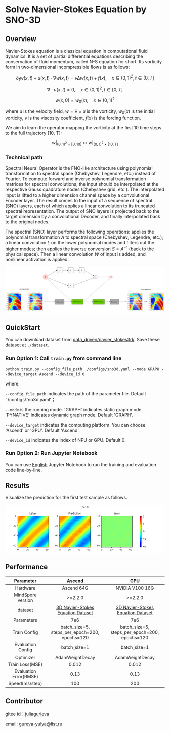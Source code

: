 # Solve Navier-Stokes Equation by SNO-3D

## Overview

Navier-Stokes equation is a classical equation in computational fluid dynamics. It is a set of
partial differential equations describing the conservation of fluid momentum, called N-S equation
for short. Its vorticity form in two-dimensional incompressible flows is as follows:

$$
\partial_t w(x, t)+u(x, t) \cdot \nabla w(x, t)=\nu \Delta w(x, t)+f(x), \quad x \in(0,1)^2, t \in(0, T]
$$

$$
\nabla \cdot u(x, t)=0, \quad x \in(0,1)^2, t \in[0, T]
$$

$$
w(x, 0)=w_0(x), \quad x \in(0,1)^2
$$

where $u$ is the velocity field, $w=\nabla \times u$ is the vorticity, $w_0(x)$ is the initial
vorticity, $\nu$ is the viscosity coefficient, $f(x)$ is the forcing function.

We aim to learn the operator mapping the vorticity at the first 10 time steps to the full trajectory [10, T]:

$$
w|_{(0, 1)^2 \times [0, 10]} \mapsto w|_{(0, 1)^2 \times [10, T]}
$$

### Technical path

Spectral Neural Operator is the FNO-like architecture using polynomial transformation to spectral space (Chebyshev, Legendre, etc.) instead of Fourier.
To compute forward and inverse polynomial transformation matrices for spectral convolutions, the input should be interpolated at the respective Gauss quadrature nodes (Chebyshev grid, etc.).
The interpolated input is lifted to a higher dimension channel space by a convolutional Encoder layer. The result comes to the input of a sequence of spectral (SNO) layers, each of which applies a linear convolution to its truncated spectral representation. The output of SNO layers is projected back to the target dimension by a convolutional Decoder, and finally interpolated back to the original nodes.

The spectral (SNO) layer performs the following operations: applies the polynomial transformation $A$ to spectral space (Chebyshev, Legendre, etc.); a linear convolution $L$ on the lower polynomial modes and filters out the higher modes; then applies the inverse conversion $S={A}^{-1}$ (back to the physical space). Then a linear convolution $W$ of input is added, and nonlinear activation is applied.

![Spectral Neural Operator model structure](images/sno.png)

## QuickStart

You can download dataset from  [data_driven/navier_stokes3d/](https://download.mindspore.cn/mindscience/mindflow/dataset/applications/data_driven/navier_stokes_3d/). Save these dataset at `./dataset`.

### Run Option 1: Call `train.py` from command line

```shell
python train.py --config_file_path ./configs/sno3d.yaml --mode GRAPH --device_target Ascend --device_id 0
```

where:

`--config_file_path` indicates the path of the parameter file. Default './configs/fno3d.yaml'；

`--mode` is the running mode. 'GRAPH' indicates static graph mode. 'PYNATIVE' indicates dynamic graph mode. Default 'GRAPH'.

`--device_target` indicates the computing platform. You can choose 'Ascend' or 'GPU'. Default 'Ascend'.

`--device_id` indicates the index of NPU or GPU. Default 0.

### Run Option 2: Run Jupyter Notebook

You can use [English](./SNO3D.ipynb) Jupyter Notebook to run the training and evaluation code line-by-line.

## Results

Visualize the prediction for the first test sample as follows.

![Predict](./images/result.gif)

## Performance

| Parameter               | Ascend               | GPU                |
|:----------------------:|:--------------------------:|:---------------:|
| Hardware                | Ascend 64G           | NVIDIA V100 16G    |
| MindSpore version       | >=2.2.0                | >=2.2.0                   |
| dataset                 | [3D Navier-Stokes Equation Dataset](https://download-mindspore.osinfra.cn/mindscience/mindflow/dataset/applications/data_driven/navier_stokes_3d/)      | [3D Navier-Stokes Equation Dataset](https://download-mindspore.osinfra.cn/mindscience/mindflow/dataset/applications/data_driven/navier_stokes_3d/)                   |
| Parameters              | 7e6                  | 7e6                    |
| Train Config            | batch_size=5, steps_per_epoch=200, epochs=120 | batch_size=5, steps_per_epoch=200, epochs=120 |
| Evaluation Config       | batch_size=1      | batch_size=1               |
| Optimizer               | AdamWeightDecay     | AdamWeightDecay              |
| Train Loss(MSE)         | 0.012                | 0.012             |
| Evaluation Error(RMSE)  | 0.13                | 0.13              |
| Speed(ms/step)          | 100                   | 200                 |

## Contributor

gitee id：[juliagurieva](https://gitee.com/JuliaGurieva)

email: gureva-yulya@list.ru
